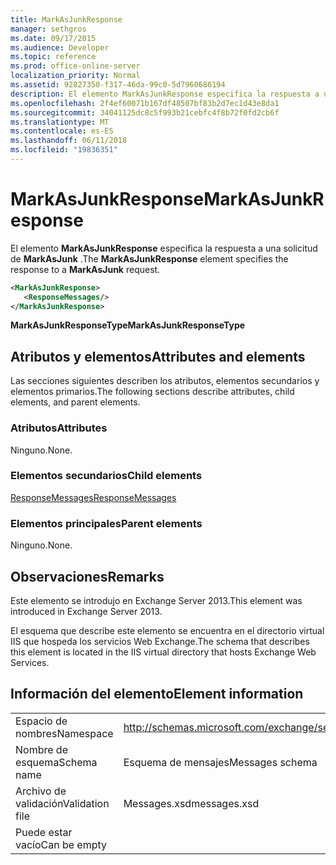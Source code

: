```yaml
---
title: MarkAsJunkResponse
manager: sethgros
ms.date: 09/17/2015
ms.audience: Developer
ms.topic: reference
ms.prod: office-online-server
localization_priority: Normal
ms.assetid: 92827350-f317-46da-99c0-5d7960686194
description: El elemento MarkAsJunkResponse especifica la respuesta a una solicitud de MarkAsJunk.
ms.openlocfilehash: 2f4ef60071b167df48507bf83b2d7ec1d43e8da1
ms.sourcegitcommit: 34041125dc8c5f993b21cebfc4f8b72f0fd2cb6f
ms.translationtype: MT
ms.contentlocale: es-ES
ms.lasthandoff: 06/11/2018
ms.locfileid: "19836351"
---
```

# <a name="markasjunkresponse"></a><span data-ttu-id="f678d-103">MarkAsJunkResponse</span><span class="sxs-lookup"><span data-stu-id="f678d-103">MarkAsJunkResponse</span></span>

<span data-ttu-id="f678d-104">El elemento **MarkAsJunkResponse** especifica la respuesta a una solicitud de **MarkAsJunk** .</span><span class="sxs-lookup"><span data-stu-id="f678d-104">The **MarkAsJunkResponse** element specifies the response to a **MarkAsJunk** request.</span></span> 
  
```XML
<MarkAsJunkResponse>
   <ResponseMessages/>
</MarkAsJunkResponse>
```

 <span data-ttu-id="f678d-105">**MarkAsJunkResponseType**</span><span class="sxs-lookup"><span data-stu-id="f678d-105">**MarkAsJunkResponseType**</span></span>
## <a name="attributes-and-elements"></a><span data-ttu-id="f678d-106">Atributos y elementos</span><span class="sxs-lookup"><span data-stu-id="f678d-106">Attributes and elements</span></span>

<span data-ttu-id="f678d-107">Las secciones siguientes describen los atributos, elementos secundarios y elementos primarios.</span><span class="sxs-lookup"><span data-stu-id="f678d-107">The following sections describe attributes, child elements, and parent elements.</span></span>
  
### <a name="attributes"></a><span data-ttu-id="f678d-108">Atributos</span><span class="sxs-lookup"><span data-stu-id="f678d-108">Attributes</span></span>

<span data-ttu-id="f678d-109">Ninguno.</span><span class="sxs-lookup"><span data-stu-id="f678d-109">None.</span></span>
  
### <a name="child-elements"></a><span data-ttu-id="f678d-110">Elementos secundarios</span><span class="sxs-lookup"><span data-stu-id="f678d-110">Child elements</span></span>

[<span data-ttu-id="f678d-111">ResponseMessages</span><span class="sxs-lookup"><span data-stu-id="f678d-111">ResponseMessages</span></span>](responsemessages.md)
  
### <a name="parent-elements"></a><span data-ttu-id="f678d-112">Elementos principales</span><span class="sxs-lookup"><span data-stu-id="f678d-112">Parent elements</span></span>

<span data-ttu-id="f678d-113">Ninguno.</span><span class="sxs-lookup"><span data-stu-id="f678d-113">None.</span></span>
  
## <a name="remarks"></a><span data-ttu-id="f678d-114">Observaciones</span><span class="sxs-lookup"><span data-stu-id="f678d-114">Remarks</span></span>

<span data-ttu-id="f678d-115">Este elemento se introdujo en Exchange Server 2013.</span><span class="sxs-lookup"><span data-stu-id="f678d-115">This element was introduced in Exchange Server 2013.</span></span>
  
<span data-ttu-id="f678d-116">El esquema que describe este elemento se encuentra en el directorio virtual IIS que hospeda los servicios Web Exchange.</span><span class="sxs-lookup"><span data-stu-id="f678d-116">The schema that describes this element is located in the IIS virtual directory that hosts Exchange Web Services.</span></span>
  
## <a name="element-information"></a><span data-ttu-id="f678d-117">Información del elemento</span><span class="sxs-lookup"><span data-stu-id="f678d-117">Element information</span></span>

|||
|:-----|:-----|
|<span data-ttu-id="f678d-118">Espacio de nombres</span><span class="sxs-lookup"><span data-stu-id="f678d-118">Namespace</span></span>  <br/> |http://schemas.microsoft.com/exchange/services/2006/messages  <br/> |
|<span data-ttu-id="f678d-119">Nombre de esquema</span><span class="sxs-lookup"><span data-stu-id="f678d-119">Schema name</span></span>  <br/> |<span data-ttu-id="f678d-120">Esquema de mensajes</span><span class="sxs-lookup"><span data-stu-id="f678d-120">Messages schema</span></span>  <br/> |
|<span data-ttu-id="f678d-121">Archivo de validación</span><span class="sxs-lookup"><span data-stu-id="f678d-121">Validation file</span></span>  <br/> |<span data-ttu-id="f678d-122">Messages.xsd</span><span class="sxs-lookup"><span data-stu-id="f678d-122">messages.xsd</span></span>  <br/> |
|<span data-ttu-id="f678d-123">Puede estar vacío</span><span class="sxs-lookup"><span data-stu-id="f678d-123">Can be empty</span></span>  <br/> ||
   

